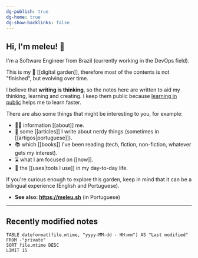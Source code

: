 ```yaml
---
dg-publish: true
dg-home: true
dg-show-backlinks: false
---
```

## Hi, I'm meleu! 👋

I'm a Software Engineer from Brazil (currently working in the DevOps field).

This is my 🌱 [[digital garden]], therefore most of the contents is not "finished", but evolving over time.

I believe that **writing is thinking**, so the notes here are written to aid my thinking, learning and creating. I keep them public because [learning in public](https://www.swyx.io/learn-in-public/) helps me to learn faster.

There are also some things that might be interesting to you, for example:

- 🧑‍💻 information [[about]] me.
- 📰 some [[articles]] I write about nerdy things (sometimes in [[artigos|portuguese]]).
- 📚 which [[books]] I've been reading (tech, fiction, non-fiction, whatever gets my interest).
- ⌛ what I am focused on [[now]].
- 🧰 the [[uses|tools I use]] in my day-to-day life.

If you're curious enough to explore this garden, keep in mind that it can be a bilingual experience (English and Portuguese).

- **See also: <https://meleu.sh>** (in Portuguese)

---

## Recently modified notes

```dataview
TABLE dateformat(file.mtime, "yyyy-MM-dd - HH:mm") AS "Last modified"
FROM -"private"
SORT file.mtime DESC
LIMIT 15
```
